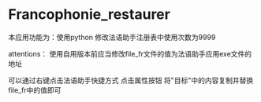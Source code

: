 # Francophonie_restaurer

本应用功能为：使用python 修改法语助手注册表中使用次数为9999

attentions：
使用自用版本前应当修改file_fr文件的值为法语助手应用exe文件的地址

可以通过右键点击法语助手快捷方式 点击属性按钮 将"目标"中的内容复制并替换file_fr中的值即可
